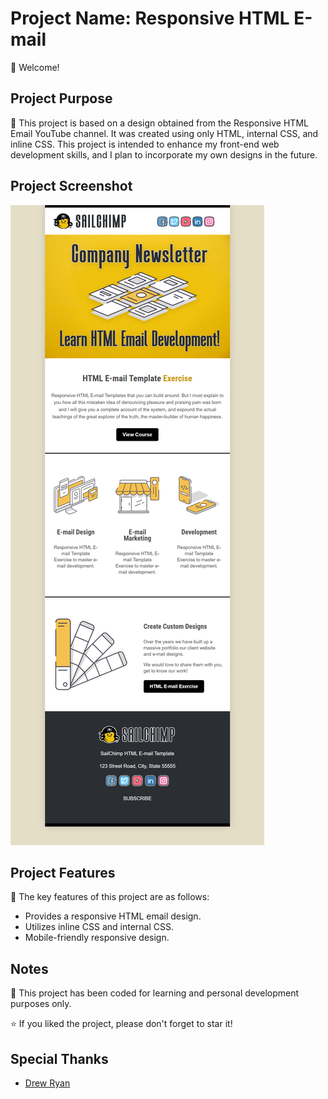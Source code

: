 # Project Name: Responsive HTML E-mail

👋 Welcome!

## Project Purpose

📮 This project is based on a design obtained from the Responsive HTML Email YouTube channel. It was created using only HTML, internal CSS, and inline CSS. This project is intended to enhance my front-end web development skills, and I plan to incorporate my own designs in the future.

## Project Screenshot

![E-mail Screenshot](https://github.com/yavuzkarakus/responsiveHtmlEmail/blob/master/responsive-html-email.png)

## Project Features

🚀 The key features of this project are as follows:
- Provides a responsive HTML email design.
- Utilizes inline CSS and internal CSS.
- Mobile-friendly responsive design.

## Notes

📝 This project has been coded for learning and personal development purposes only.

⭐ If you liked the project, please don't forget to star it!

## Special Thanks

- [Drew Ryan](https://responsivehtmlemail.com/)
